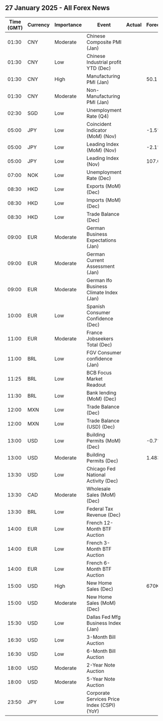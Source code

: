 ## 27 January 2025 - All Forex News

| Time (GMT) | Currency | Importance | Event | Actual | Forecast | Previous |
|------|----------|------------|-------|--------|----------|----------|
| 01:30 | CNY | Moderate | Chinese Composite PMI (Jan) |  |  | 52.2 |
| 01:30 | CNY | Low | Chinese Industrial profit YTD (Dec) |  |  | -4.7% |
| 01:30 | CNY | High | Manufacturing PMI (Jan) |  | 50.1 | 50.1 |
| 01:30 | CNY | Moderate | Non-Manufacturing PMI (Jan) |  |  | 52.2 |
| 02:30 | SGD | Low | Unemployment Rate (Q4) |  |  | 1.9% |
| 05:00 | JPY | Low | Coincident Indicator (MoM) (Nov) |  | -1.5% | 2.8% |
| 05:00 | JPY | Low | Leading Index (MoM) (Nov) |  | -2.1% | 0.2% |
| 05:00 | JPY | Low | Leading Index (Nov) |  | 107.0 | 109.1 |
| 07:00 | NOK | Low | Unemployment Rate (Dec) |  |  | 3.7% |
| 08:30 | HKD | Low | Exports (MoM) (Dec) |  |  | 2.1% |
| 08:30 | HKD | Low | Imports (MoM) (Dec) |  |  | 5.7% |
| 08:30 | HKD | Low | Trade Balance (Dec) |  |  | -43.4B |
| 09:00 | EUR | Moderate | German Business Expectations (Jan) |  |  | 84.4 |
| 09:00 | EUR | Moderate | German Current Assessment (Jan) |  |  | 85.1 |
| 09:00 | EUR | Moderate | German Ifo Business Climate Index (Jan) |  |  | 84.7 |
| 10:00 | EUR | Low | Spanish Consumer Confidence (Dec) |  |  | 80.6 |
| 11:00 | EUR | Moderate | France Jobseekers Total (Dec) |  |  | 2,935.0K |
| 11:00 | BRL | Low | FGV Consumer confidence (Jan) |  |  | 92.0 |
| 11:25 | BRL | Low | BCB Focus Market Readout |  |  |  |
| 11:30 | BRL | Low | Bank lending (MoM) (Dec) |  |  | 1.2% |
| 12:00 | MXN | Low | Trade Balance (Dec) |  |  | -0.133B |
| 12:00 | MXN | Low | Trade Balance (USD) (Dec) |  |  | -0.775B |
| 13:00 | USD | Low | Building Permits (MoM) (Dec) |  | -0.7% | 5.2% |
| 13:00 | USD | Moderate | Building Permits (Dec) |  | 1.483M | 1.493M |
| 13:30 | USD | Low | Chicago Fed National Activity (Dec) |  |  | -0.12 |
| 13:30 | CAD | Moderate | Wholesale Sales (MoM) (Dec) |  |  | -0.2% |
| 13:30 | BRL | Low | Federal Tax Revenue (Dec) |  |  | 209.22B |
| 14:00 | EUR | Low | French 12-Month BTF Auction |  |  | 2.408% |
| 14:00 | EUR | Low | French 3-Month BTF Auction |  |  | 2.633% |
| 14:00 | EUR | Low | French 6-Month BTF Auction |  |  | 2.532% |
| 15:00 | USD | High | New Home Sales (Dec) |  | 670K | 664K |
| 15:00 | USD | Moderate | New Home Sales (MoM) (Dec) |  |  | 5.9% |
| 15:30 | USD | Low | Dallas Fed Mfg Business Index (Jan) |  |  | 3.4 |
| 16:30 | USD | Low | 3-Month Bill Auction |  |  | 4.215% |
| 16:30 | USD | Low | 6-Month Bill Auction |  |  | 4.165% |
| 18:00 | USD | Moderate | 2-Year Note Auction |  |  | 4.335% |
| 18:00 | USD | Moderate | 5-Year Note Auction |  |  | 4.478% |
| 23:50 | JPY | Low | Corporate Services Price Index (CSPI) (YoY) |  |  | 3.0% |

